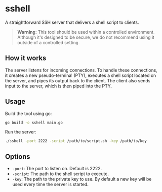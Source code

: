 # sshell
A straightforward SSH server that delivers a shell script to clients.

> **Warning:** This tool should be used within a controlled environment. Although it's designed to be secure, we do not recommend using it outside of a controlled setting.

## How it works
The server listens for incoming connections. To handle these connections, it creates a new pseudo-terminal (PTY), executes a shell script located on the server, and pipes its output back to the client. The client also sends input to the server, which is then piped into the PTY.

## Usage
Build the tool using go:
```bash
go build -o sshell main.go
```

Run the server:
```bash
./sshell -port 2222 -script /path/to/script.sh -key /path/to/key
```

## Options
- `-port`: The port to listen on. Default is 2222.
- `-script`: The path to the shell script to execute.
- `-key`: The path to the private key to use. By default a new key will be used every time the server is started.